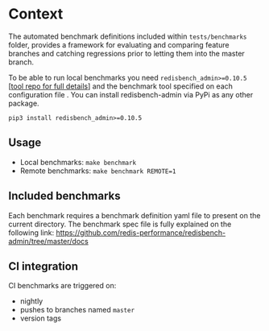 # Context

The automated benchmark definitions included within `tests/benchmarks` folder, provides a framework for evaluating and comparing feature branches and catching regressions prior to letting them into the master branch.

To be able to run local benchmarks you need `redisbench_admin>=0.10.5` [[tool repo for full details](https://github.com/redis-performance/redisbench-admin)] and the benchmark tool specified on each configuration file . You can install redisbench-admin via PyPi as any other package.
```
pip3 install redisbench_admin>=0.10.5
```

## Usage

- Local benchmarks: `make benchmark`
- Remote benchmarks:  `make benchmark REMOTE=1`


## Included benchmarks

Each benchmark requires a benchmark definition yaml file to present on the current directory. The benchmark spec file is fully explained on the following link: https://github.com/redis-performance/redisbench-admin/tree/master/docs


## CI integration

CI benchmarks are triggered on:
- nightly
- pushes to branches named `master`
- version tags
